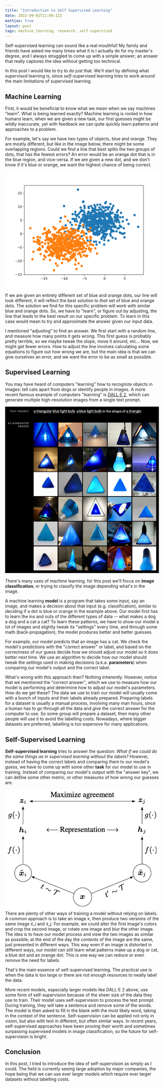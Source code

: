 ```yaml
---
title: "Introduction to Self Supervised Learning"
date: 2022-09-01T11:09:12Z
mathjax: true
layout: post
tags: machine_learning, research, self-supervised
---
```


Self-supervised learning can sound like a real mouthful!
My family and friends have asked me many times what it is I actually do for 
my master's degree, and I always struggled to come up with a simple answer; 
an answer that really captures the idea without getting too technical.

In this post I would like to try to do just that.
We'll start by defining what *supervised* learning is, since *self*-supervised
learning tries to work around the main limitations of supervised learning.

## Machine Learning
First, it would be beneficial to know what we *mean* when we say machines "learn".
What is being learned exactly?
Machine learning is rooted in how humans learn, when we are given a new task, our first
guesses might be wildly inaccurate, yet with feedback we can quite quickly learn patterns
and approaches to a problem.

For example, let's say we have two types of objects, blue and orange. 
They are mostly different, but like in the image below, there might be some overlapping regions.
Could we find a line that best splits the two groups of dots, that has the fewest errors?
An error would be an orange dot that is in the blue region, and vice-versa.
If we are given a new dot, and we don't know if it's blue or orange, we want the highest chance of being correct.

![Binary Classificaiton](/assets/binary_classification.png "Can we find a line that best separates blue and orange dots?")

If we are given an entirely different set of blue and orange dots, our line will look different, it will reflect 
the best solution to *that* set of blue and orange dots.
The solution we find for this specific problem will work with similar blue and orange dots.
So, we have to "learn", or figure out by adjusting, the line that leads to the best result on our specific problem.
To learn in this case would mean to try and approximate the answer given our input data.

I mentioned "adjusting" to find an answer.
We first start with a random line, and measure how many points it gets wrong. 
This first guess is probably pretty terrible, so we maybe tweak the slope, move it around, etc...
Now, we might get fewer errors.
How to adjust the line involves calculating some equations to figure out how wrong we are, but the main idea
is that we can give ourselves an error, and we want the error to be as small as possible.

## Supervised Learning
You may have heard of computers "learning" how to recognize objects in images: tell cats apart from
dogs or identify people in images.
A more recent famous example of computers "learning" is [DALL$\cdot$E 2](https://openai.com/dall-e-2/), which can generate
multiple high-resolution images from a single text prompt.

![AI generated images](/assets/dalle2_example.png "A computer 'learned' what this prompt might look like.")

There's many uses of machine learning, for this post we'll focus on **image classification**, or trying to classify 
the image depending what's in the image.

A machine learning **model** is a program that takes some input, say an image, and makes a decision about that input (e.g. classification), 
similar to deciding if a dot is blue or orange in the example above.
Our model first has to learn the ins and outs of the different types of data -- what makes a dog a dog and a cat a cat?
To learn these patterns, we have to show our model a lot of images and slightly tweak its "settings" every time, and through 
some math (back-propagation), the model produces better and better guesses.

For example, our model predicts that an image has a cat.
We check the model's predictions with the "correct answer" or label, and based on the correctness of our guess decide how we should
adjust our model so it does better next time.
We use an algorithm to decide how our model should tweak the settings used in making decisions (a.k.a. **parameters**) when comparing our
model's output and the correct label.

What's wrong with this approach then?
Nothing inherently. 
However, notice that we mentioned the "correct answer", which we use to measure how our model is performing and deterimine how to adjust our model's parameters.
How do we get these? 
The data we use to train our model will usually come with a bunch of inputs and their labels already prepared.
Preparing labels for a dataset is usually a manual process, involving many man hours, since a human has to go through 
all the data and give the correct answer for the computer to use.
So some group will prepare a dataset, then many other people will use it to avoid the labelling costs.
Nowadays, where bigger datasets are preferred, labelling is too expensive for many applications.

## Self-Supervised Learning
**Self-supervised learning** tries to answer the question: *What if we could do the same things as in supervised learning
without the labels?*
However, instead of having the correct labels and comparing them to our model's guess, we have to come up with some
other **task** for our model to use in training.
Instead of comparing our model's output with the "answer key", we can define some other
metric, or other measures of how wrong our guesses are.

![simclr](/assets/simclr.png "If we change the same image in different ways to create two versions of it, we could tell our model that they should still be quite similar because they contain the same object.")
There are plenty of other ways of training a model without relying on labels.
A common approach is to take an image $x$, then produce two versions of the same image $\tilde{x}\_i$
and $\tilde{x}\_j$.
For example, we could alter the first image's colors and crop the second image, or rotate one image
and blur the other image.
The idea is to have our model process and view the two images as similar as possible; at the end of 
the day the *contents* of the image are the same, just presented in different ways.
This way even if an image is distorted in different ways, our model can still learn what 
patterns make up a dog or cat, a blue dot and an orange dot.
This is one way we can reduce or even remove the need for labels.

That's the main essence of self-supervised learning.
The practical use is when the data is too large or there are not enough resources to 
neatly label the data.

More recent models, especially larger models like DALL$\cdot$E 2 above, use some form of 
self-supervision because of the sheer size of the data they use to train.
Their model uses self-supervision to process the text prompt.
During training, they will take a sentence and remove some of the words.
The model is then asked to fill in the blank with the most likely word, taking in the
context of the sentence.
Self-supervision can be applied not only in vision, but also with text in different, but often
similar ways.
In recent years, self-supervised approaches have been proving their worth and sometimes surpassing
supervised models in image classification, so the future for self-supervision is bright.



## Conclusion
In this post, I tried to introduce the idea of self-supervision as simply as I could.
The field is currently seeing large adoption by major companies, the hope being that we can use
ever larger models which require ever larger datasets without labelling costs.


